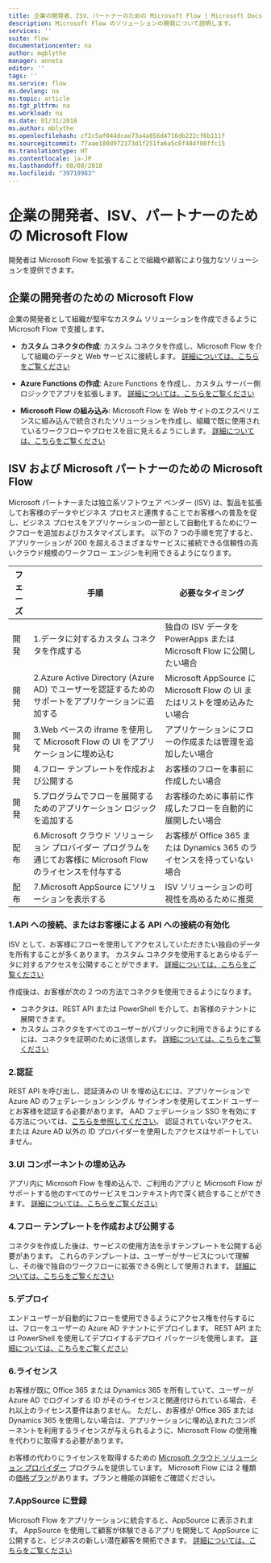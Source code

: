 ```yaml
---
title: 企業の開発者、ISV、パートナーのための Microsoft Flow | Microsoft Docs
description: Microsoft Flow のソリューションの開発について説明します。
services: ''
suite: flow
documentationcenter: na
author: mgblythe
manager: anneta
editor: ''
tags: ''
ms.service: flow
ms.devlang: na
ms.topic: article
ms.tgt_pltfrm: na
ms.workload: na
ms.date: 01/31/2018
ms.author: mblythe
ms.openlocfilehash: cf2c5af044dcae73a4a856d4716db222cf6b111f
ms.sourcegitcommit: 77aae180d972373d1f251fa6a5c8f484f08ffc15
ms.translationtype: HT
ms.contentlocale: ja-JP
ms.lasthandoff: 08/08/2018
ms.locfileid: "39719983"
---
```

# <a name="microsoft-flow-for-enterprise-developers-isvs-and-partners"></a>企業の開発者、ISV、パートナーのための Microsoft Flow

開発者は Microsoft Flow を拡張することで組織や顧客により強力なソリューションを提供できます。

## <a name="microsoft-flow-for-enterprise-developers"></a>企業の開発者のための Microsoft Flow

企業の開発者として組織が堅牢なカスタム ソリューションを作成できるように Microsoft Flow で支援します。

- **カスタム コネクタの作成**: カスタム コネクタを作成し、Microsoft Flow を介して組織のデータと Web サービスに接続します。 [詳細については、こちらをご覧ください](https://docs.microsoft.com/connectors/custom-connectors/)

- **Azure Functions の作成**: Azure Functions を作成し、カスタム サーバー側ロジックでアプリを拡張します。 [詳細については、こちらをご覧ください](https://docs.microsoft.com/azure/azure-functions/functions-flow-scenario)

- **Microsoft Flow の組み込み**: Microsoft Flow を Web サイトのエクスペリエンスに組み込んで統合されたソリューションを作成し、組織で既に使用されているワークフローやプロセスを目に見えるようにします。 [詳細については、こちらをご覧ください](embed-flow-dev.md)

## <a name="microsoft-flow-for-isvs-and-microsoft-partners"></a>ISV および Microsoft パートナーのための Microsoft Flow

Microsoft パートナーまたは独立系ソフトウェア ベンダー (ISV) は、製品を拡張してお客様のデータやビジネス プロセスと連携することでお客様への普及を促し、ビジネス プロセスをアプリケーションの一部として自動化するためにワークフローを追加およびカスタマイズします。 以下の 7 つの手順を完了すると、アプリケーションが 200 を超えるさまざまなサービスに接続できる信頼性の高いクラウド規模のワークフロー エンジンを利用できるようになります。

| フェーズ | 手順 | 必要なタイミング |
| --- | --- | --- |
| 開発 | 1.データに対するカスタム コネクタを作成する | 独自の ISV データを PowerApps または Microsoft Flow に公開したい場合 |
| 開発 | 2.Azure Active Directory (Azure AD) でユーザーを認証するためのサポートをアプリケーションに追加する | Microsoft AppSource に Microsoft Flow の UI またはリストを埋め込みたい場合 | 
| 開発 | 3.Web ベースの iframe を使用して Microsoft Flow の UI をアプリケーションに埋め込む | アプリケーションにフローの作成または管理を追加したい場合 | 
| 開発 | 4.フロー テンプレートを作成および公開する | お客様のフローを事前に作成したい場合 | 
| 開発 | 5.プログラムでフローを展開するためのアプリケーション ロジックを追加する | お客様のために事前に作成したフローを自動的に展開したい場合 | 
| 配布 | 6.Microsoft クラウド ソリューション プロバイダー プログラムを通じてお客様に Microsoft Flow のライセンスを付与する | お客様が Office 365 または Dynamics 365 のライセンスを持っていない場合 |
| 配布 | 7.Microsoft AppSource にソリューションを表示する | ISV ソリューションの可視性を高めるために推奨 |

### <a name="1-connecting-to-your-apis-or-enabling-customers-to-connect-to-your-apis"></a>1.API への接続、またはお客様による API への接続の有効化

ISV として、お客様にフローを使用してアクセスしていただきたい独自のデータを所有することが多くあります。 カスタム コネクタを使用するとあらゆるデータに対するアクセスを公開することができます。 [詳細については、こちらをご覧ください](https://docs.microsoft.com/connectors/custom-connectors/)

作成後は、お客様が次の 2 つの方法でコネクタを使用できるようになります。
- コネクタは、REST API または PowerShell を介して、お客様のテナントに展開できます。
- カスタム コネクタをすべてのユーザーがパブリックに利用できるようにするには、コネクタを証明のために送信します。 [詳細については、こちらをご覧ください](https://docs.microsoft.com/connectors/custom-connectors/submit-certification)

### <a name="2-authentication"></a>2.認証 

REST API を呼び出し、認証済みの UI を埋め込むには、アプリケーションで Azure AD のフェデレーション シングル サインオンを使用してエンド ユーザーとお客様を認証する必要があります。 AAD フェデレーション SSO を有効にする方法については、[こちらを参照してください](https://identity.microsoft.com/)。 認証されていないアクセス、または Azure AD 以外の ID プロバイダーを使用したアクセスはサポートしていません。 

### <a name="3-embedding-ui-components"></a>3.UI コンポーネントの埋め込み

アプリ内に Microsoft Flow を埋め込んで、ご利用のアプリと Microsoft Flow がサポートする他のすべてのサービスをコンテキスト内で深く統合することができます。 [詳細については、こちらをご覧ください](embed-flow-dev.md)

### <a name="4-create-and-publish-flow-templates"></a>4.フロー テンプレートを作成および公開する

コネクタを作成した後は、サービスの使用方法を示すテンプレートを公開する必要があります。 これらのテンプレートは、ユーザーがサービスについて理解し、その後で独自のワークフローに拡張できる例として使用されます。 [詳細については、こちらをご覧ください](../publish-a-template.md)

### <a name="5-deployment"></a>5.デプロイ

エンドユーザーが自動的にフローを使用できるようにアクセス権を付与するには、フローをユーザーの Azure AD テナントにデプロイします。 REST API または PowerShell を使用してデプロイするデプロイ パッケージを使用します。 [詳細については、こちらをご覧ください](https://docs.microsoft.com/powerapps/export-import-packages)

### <a name="6-licensing"></a>6.ライセンス

お客様が既に Office 365 または Dynamics 365 を所有していて、ユーザーが Azure AD でログインする ID がそのライセンスと関連付けられている場合、それ以上のライセンス要件はありません。 ただし、お客様が Office 365 または Dynamics 365 を使用しない場合は、アプリケーションに埋め込まれたコンポーネントを利用するライセンスが与えられるように、Microsoft Flow の使用権を代わりに取得する必要があります。

お客様の代わりにライセンスを取得するための [Microsoft クラウド ソリューション プロバイダー](https://partner.microsoft.com/cloud-solution-provider) プログラムを提供しています。 Microsoft Flow には 2 種類の[価格プラン](https://flow.microsoft.com/pricing/)があります。プランと機能の詳細をご確認ください。

### <a name="7-list-on-appsource"></a>7.AppSource に登録

Microsoft Flow をアプリケーションに統合すると、AppSource に表示されます。 AppSource を使用して顧客が体験できるアプリを開発して AppSource に公開すると、ビジネスの新しい潜在顧客を開拓できます。 [詳細については、こちらをご覧ください](dev-appsource-test-drive.md)
